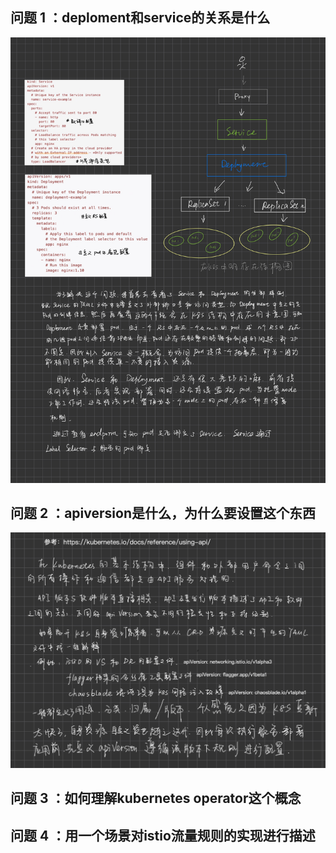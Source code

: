 ## 问题 1 ：deploment和service的关系是什么

![image](https://github.com/zyx8629/-ISTIO/blob/main/images/Question-1.jpeg)

## 问题 2 ：apiversion是什么，为什么要设置这个东西

![image](https://github.com/zyx8629/-ISTIO/blob/main/images/Question-2.png)

## 问题 3 ：如何理解kubernetes operator这个概念

## 问题 4 ：用一个场景对istio流量规则的实现进行描述 

